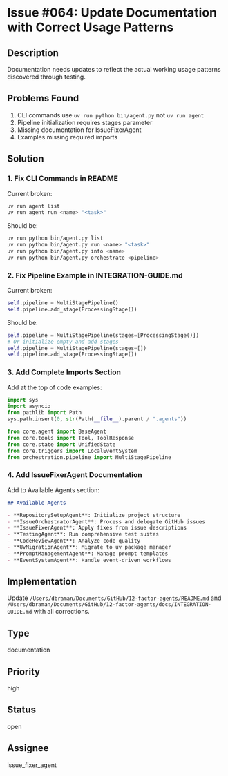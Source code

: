 # Issue #064: Update Documentation with Correct Usage Patterns

## Description
Documentation needs updates to reflect the actual working usage patterns discovered through testing.

## Problems Found
1. CLI commands use `uv run python bin/agent.py` not `uv run agent`
2. Pipeline initialization requires stages parameter
3. Missing documentation for IssueFixerAgent
4. Examples missing required imports

## Solution

### 1. Fix CLI Commands in README
Current broken:
```bash
uv run agent list
uv run agent run <name> "<task>"
```

Should be:
```bash
uv run python bin/agent.py list
uv run python bin/agent.py run <name> "<task>"
uv run python bin/agent.py info <name>
uv run python bin/agent.py orchestrate <pipeline>
```

### 2. Fix Pipeline Example in INTEGRATION-GUIDE.md
Current broken:
```python
self.pipeline = MultiStagePipeline()
self.pipeline.add_stage(ProcessingStage())
```

Should be:
```python
self.pipeline = MultiStagePipeline(stages=[ProcessingStage()])
# Or initialize empty and add stages
self.pipeline = MultiStagePipeline(stages=[])
self.pipeline.add_stage(ProcessingStage())
```

### 3. Add Complete Imports Section
Add at the top of code examples:
```python
import sys
import asyncio
from pathlib import Path
sys.path.insert(0, str(Path(__file__).parent / ".agents"))

from core.agent import BaseAgent
from core.tools import Tool, ToolResponse
from core.state import UnifiedState
from core.triggers import LocalEventSystem
from orchestration.pipeline import MultiStagePipeline
```

### 4. Add IssueFixerAgent Documentation
Add to Available Agents section:
```markdown
## Available Agents

- **RepositorySetupAgent**: Initialize project structure
- **IssueOrchestratorAgent**: Process and delegate GitHub issues  
- **IssueFixerAgent**: Apply fixes from issue descriptions
- **TestingAgent**: Run comprehensive test suites
- **CodeReviewAgent**: Analyze code quality
- **UvMigrationAgent**: Migrate to uv package manager
- **PromptManagementAgent**: Manage prompt templates
- **EventSystemAgent**: Handle event-driven workflows
```

## Implementation
Update `/Users/dbraman/Documents/GitHub/12-factor-agents/README.md` and `/Users/dbraman/Documents/GitHub/12-factor-agents/docs/INTEGRATION-GUIDE.md` with all corrections.

## Type
documentation

## Priority
high

## Status
open

## Assignee
issue_fixer_agent